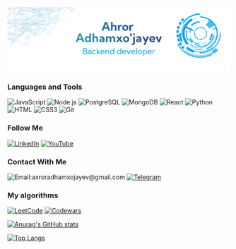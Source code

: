 [![Header](https://github.com/Adhamxojayev/adhamxojayev/blob/master/assest/ahror-bg.png)](https://t.me/Ahror_Adhamxojayev)

### Languages and Tools

![JavaScript](https://img.shields.io/badge/-JavaScript-082032?style=for-the-badge&logo=JavaScript&logoColor=#3776AB)
![Node.js](https://img.shields.io/badge/-Node.js-082032?style=for-the-badge&logo=Node.js&logoColor=#339933)
![PostgreSQL](https://img.shields.io/badge/-PostgreSQL-082032?style=for-the-badge&logo=PostgreSQL&logoColor=#4169E1)
![MongoDB](https://img.shields.io/badge/-MongoDB-082032?style=for-the-badge&logo=MongoDB&logoColor=#47A248)
![React](https://img.shields.io/badge/-React-082032?style=for-the-badge&logo=React&logoColor=#61DAFB)
![Python](https://img.shields.io/badge/-Python-082032?style=for-the-badge&logo=Python&logoColor=#3776AB)
![HTML](https://img.shields.io/badge/-HTML5-082032?style=for-the-badge&logo=HTML5&logoColor=#185ADB)
![CSS3](https://img.shields.io/badge/-CSS3-082032?style=for-the-badge&logo=CSS3&logoColor=1572B6)
![Git](https://img.shields.io/badge/-Git-082032?style=for-the-badge&logo=Git&logoColor=#F05032)


### Follow Me

[![LinkedIn](https://img.shields.io/badge/-LinkedIn-082032?style=for-the-badge&logo=LinkedIn&logoColor=0A66C2)](https://www.linkedin.com/in/ahror-adhamxojayev-01a804216/)
[![YouTube](https://img.shields.io/badge/-YouTube-082032?style=for-the-badge&logo=YouTube&logoColor=FF0000)](https://www.youtube.com/channel/UCCOMpakRNl4sQwngPpjqUfQ)


### Contact With Me

![Email:axroradhamxojayev@gmail.com](https://img.shields.io/badge/-axroradhamxojayev@gmail.com-082032?style=for-the-badge&logo=Gmail&logoColor=#EA4335)
[![Telegram](https://img.shields.io/badge/-Telegram-082032?style=for-the-badge&logo=Telegram&logoColor=#26A5E4)](https://t.me/Ahror_Adhamxojayev)

### My algorithms

[![LeetCode](https://img.shields.io/badge/-LinkedIn-082032?style=for-the-badge&logo=LinkedIn&logoColor=0A66C2)](https://leetcode.com/Axror01/)
[![Codewars](https://img.shields.io/badge/-YouTube-082032?style=for-the-badge&logo=YouTube&logoColor=FF0000)](https://www.codewars.com/users/Adhamxojayev/completed_solutions)

[![Anurag's GitHub stats](https://github-readme-stats.vercel.app/api?username=Adhamxojayev&show_icons=true&theme=react)](https://github.com/anuraghazra/github-readme-stats)

[![Top Langs](https://github-readme-stats.vercel.app/api/top-langs/?username=Adhamxojayev&langs_count=8&theme=react)](https://github.com/anuraghazra/github-readme-stats)
